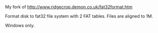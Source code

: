 My fork of http://www.ridgecrop.demon.co.uk/fat32format.htm

Format disk to fat32 file system with 2 FAT tables. Files are aligned to 1M. 

Windows only.
